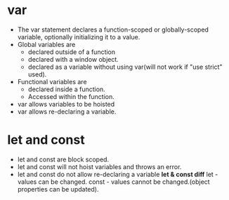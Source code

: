 # **var**
- The var statement declares a function-scoped or globally-scoped variable, optionally initializing it to a value.
- Global variables are 
	- declared outside of a function
	- declared with a window object.
	- declared as a variable without using var(will not work if "use strict" used).	
- Functional variables are
	- declared inside a function.
	- Accessed within the function.
- var allows variables to be hoisted
- var allows re-declaring a variable.

# **let and const**
- let and const are block scoped.
- let and const will not hoist variables and throws an error.
- let and const do not allow re-declaring a variable
**let & const diff**
let - values can be changed.
const - values cannot be changed.(object properties can be updated).
